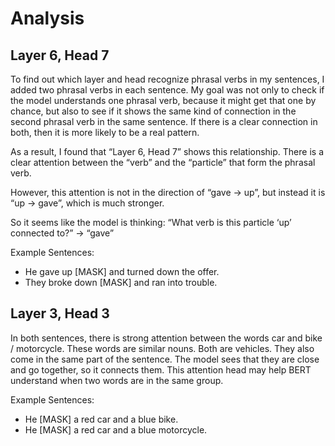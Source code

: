 # Analysis

## Layer 6, Head 7

To find out which layer and head recognize phrasal verbs in my sentences, I added two phrasal verbs in each sentence.
My goal was not only to check if the model understands one phrasal verb, because it might get that one by chance, but also to see if it shows the same kind of connection in the second phrasal verb in the same sentence. If there is a clear connection in both, then it is more likely to be a real pattern.

As a result, I found that “Layer 6, Head 7” shows this relationship.
There is a clear attention between the “verb” and the “particle” that form the phrasal verb.

However, this attention is not in the direction of “gave -> up”,
but instead it is “up -> gave”, which is much stronger.

So it seems like the model is thinking:
“What verb is this particle ‘up’ connected to?” → “gave”

Example Sentences:
- He gave up [MASK] and turned down the offer.
- They broke down [MASK] and ran into trouble.

## Layer 3, Head 3

In both sentences, there is strong attention between the words car and bike / motorcycle.
These words are similar nouns. Both are vehicles.
They also come in the same part of the sentence.
The model sees that they are close and go together, so it connects them.
This attention head may help BERT understand when two words are in the same group.

Example Sentences:
- He [MASK] a red car and a blue bike.
- He [MASK] a red car and a blue motorcycle.

